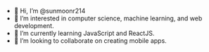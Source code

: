 - 👋 Hi, I’m @sunmoonr214
- 👀 I’m interested in computer science, machine learning, and web development.
- 🌱 I’m currently learning JavaScript and ReactJS.
- 💞️ I’m looking to collaborate on creating mobile apps.

<!---
sunmoonr214/sunmoonr214 is a ✨ special ✨ repository because its `README.md` (this file) appears on your GitHub profile.
You can click the Preview link to take a look at your changes.
--->
